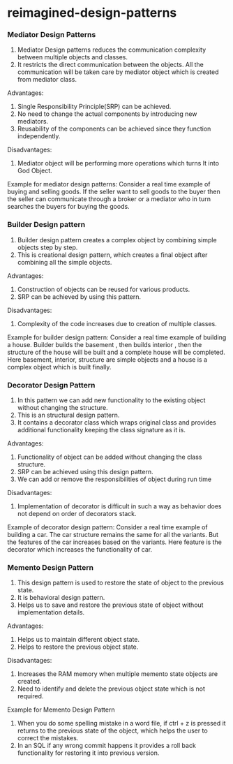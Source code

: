 # reimagined-design-patterns

### Mediator Design Patterns

1. Mediator Design patterns reduces the communication complexity between multiple objects and classes.
2. It restricts the direct communication between the objects. All the communication will be taken care by mediator object which is created from mediator class.

Advantages:
1. Single Responsibility Principle(SRP) can be achieved.
2. No need to change the actual components by introducing new mediators.
3. Reusability of the components can be achieved since they function independently. 

Disadvantages:
1. Mediator object will be performing more operations which turns It into God Object.

Example for mediator design patterns:
Consider a real time example of buying and selling goods. If the seller want to sell goods to the buyer then the seller can communicate through a broker or a mediator who in turn searches the buyers for buying the goods.



### Builder Design pattern

1. Builder design pattern creates a complex object by combining simple objects step by step.
2. This is creational design pattern, which creates a final object after combining all the simple objects.
	
Advantages:
1. Construction of objects can be reused for various products.
2. SRP can be achieved by using this pattern.

Disadvantages:
1. Complexity of the code increases due to creation of multiple classes.

Example for builder design pattern:
Consider a real time example of building a house. Builder builds the basement , then builds interior , then the structure of the house will be built and a complete house will be completed. Here basement, interior, structure are simple objects and a house is a complex object which is built finally.



### Decorator Design Pattern

1. In this pattern we can add new functionality to the existing object without changing the structure. 
2. This is an structural design pattern.
3. It contains a decorator class which wraps original class and provides additional functionality keeping the class signature as it is.

Advantages:
1. Functionality of object can be added without changing the class structure.
2. SRP can be achieved using this design pattern.
3. We can add or remove the responsibilities of object during run time

Disadvantages:
1. Implementation of decorator is difficult in such a way as behavior does not depend on order of decorators stack. 

Example of decorator design pattern:
Consider a real time example of building a car. The car structure remains the same for all the variants. But the features of the car increases based on the variants. Here feature is the decorator which increases the functionality of car.


### Memento Design Pattern

1. This design pattern is used to restore the state of object to the previous state.
2. It is behavioral design pattern.
3. Helps us to save and restore the previous state of object without implementation details.

Advantages:
1. Helps us to maintain different object state.
2. Helps to restore the previous object state.

Disadvantages:
1. Increases the RAM memory when multiple memento state objects are created.
2. Need to identify and delete the previous object state which is not required.

Example for Memento Design Pattern
1. When you do some spelling mistake in a word file, if ctrl + z is pressed it returns to the previous state of the object, which helps the user to correct the mistakes.
2. In an SQL if any wrong commit happens it provides a roll back functionality for restoring it into previous version.

